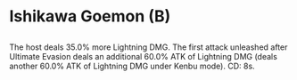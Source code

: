 # Ishikawa Goemon (B)

## 

The host deals 35.0% more Lightning DMG. The first attack unleashed after Ultimate Evasion deals an additional 60.0% ATK of Lightning DMG (deals another 60.0% ATK of Lightning DMG under Kenbu mode). CD: 8s.